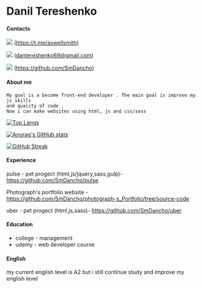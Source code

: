 # Danil Tereshenko

#### Contacts

<img src = "https://img.shields.io/badge/Telegram-2CA5E0?style=for-the-badge&logo=telegram&logoColor=white"> (https://t.me/aswellsmith)

<img src = "https://img.shields.io/badge/Telegram-2CA5E0?style=for-the-badge&logo=telegram&logoColor=white"> (dantereshenko69@gmail.com)

<img src = "https://img.shields.io/badge/Telegram-2CA5E0?style=for-the-badge&logo=telegram&logoColor=white"> (https://github.com/SmDancho)



#### About me
    My goal is a become front-end developer . The main goal is improve my js skills
    and quality of code . 
    Now i can make websites using html, js and css/sass 
    
[![Top Langs](https://github-readme-stats.vercel.app/api/top-langs/?username=SmDancho&layout=compact&theme=radical)](https://github.com/anuraghazra/github-readme-stats)

[![Anurag's GitHub stats](https://github-readme-stats.vercel.app/api?username=SmDancho&theme=radical)](https://github.com/anuraghazra/github-readme-stats)



[![GitHub Streak](https://github-readme-streak-stats.herokuapp.com/?user=SmDancho)](https://git.io/streak-stats)
#### Experience
pulse - pet progect (html,js/jquery,sass,gulp)- https://github.com/SmDancho/pulse

Photograph's portfolio website - https://github.com/SmDancho/photograph-s_Portfolio/tree/source-code

uber - pet progect (html,js,sass)- https://github.com/SmDancho/uber

#### Education
- college - management 
- udemy - web developer course 
#### English

my current english level is A2 but i still continue study and improve my english level
